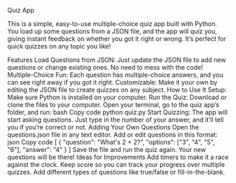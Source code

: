 Quiz App

This is a simple, easy-to-use multiple-choice quiz app built with Python. You load up some questions from a JSON file, and the app will quiz you, giving instant feedback on whether you got it right or wrong. It’s perfect for quick quizzes on any topic you like!

Features
Load Questions from JSON: Just update the JSON file to add new questions or change existing ones. No need to mess with the code!
Multiple-Choice Fun: Each question has multiple-choice answers, and you can see right away if you got it right.
Customizable: Make it your own by editing the JSON file to create quizzes on any subject.
How to Use It
Setup: Make sure Python is installed on your computer.
Run the Quiz:
Download or clone the files to your computer.
Open your terminal, go to the quiz app’s folder, and run:
bash
Copy code
python quiz.py
Start Quizzing: The app will start asking questions. Just type in the number of your answer, and it’ll tell you if you’re correct or not.
Adding Your Own Questions
Open the questions.json file in any text editor.
Add or edit questions in this format:
json
Copy code
[
  {
    "question": "What's 2 + 2?",
    "options": ["3", "4", "5", "6"],
    "answer": "4"
  }
]
Save the file and run the quiz again. Your new questions will be there!
Ideas for Improvements
Add timers to make it a race against the clock.
Keep score so you can track your progress over multiple quizzes.
Add different types of questions like true/false or fill-in-the-blank.
